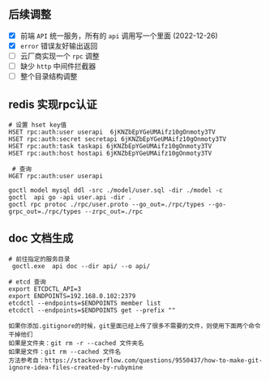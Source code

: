 

## 后续调整

- [x] 前端 `API` 统一服务，所有的 `api` 调用写一个里面 (2022-12-26)
- [x] `error` 错误友好输出返回
- [ ] 云厂商实现一个 `rpc` 调整
- [ ] 缺少 `http` 中间件拦截器
- [ ] 整个目录结构调整

## redis 实现rpc认证

```shell
# 设置 hset key值
HSET rpc:auth:user userapi  6jKNZbEpYGeUMAifz10gOnmoty3TV
HSET rpc:auth:secret secretapi 6jKNZbEpYGeUMAifz10gOnmoty3TV
HSET rpc:auth:task taskapi 6jKNZbEpYGeUMAifz10gOnmoty3TV
HSET rpc:auth:host hostapi 6jKNZbEpYGeUMAifz10gOnmoty3TV

 # 查询
HGET rpc:auth:user userapi
```

```shell
goctl model mysql ddl -src ./model/user.sql -dir ./model -c
goctl  api go -api user.api -dir . 
goctl rpc protoc ./rpc/user.proto --go_out=./rpc/types --go-grpc_out=./rpc/types --zrpc_out=./rpc
```

## doc 文档生成

```shell
# 前往指定的服务目录
 goctl.exe  api doc --dir api/ --o api/
```

```shell
# etcd 查询
export ETCDCTL_API=3
export ENDPOINTS=192.168.0.102:2379
etcdctl --endpoints=$ENDPOINTS member list
etcdctl --endpoints=$ENDPOINTS get --prefix ""
```
```shell
如果你添加.gitignore的时候，git里面已经上传了很多不需要的文件，则使用下面两个命令干掉他们
如果是文件夹：git rm -r --cached 文件夹名
如果是文件：git rm --cached 文件名
方法参考自：https://stackoverflow.com/questions/9550437/how-to-make-git-ignore-idea-files-created-by-rubymine
```
